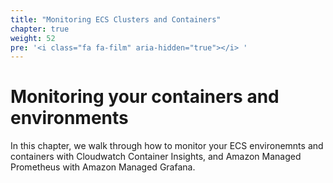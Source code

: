 ```yaml
---
title: "Monitoring ECS Clusters and Containers"
chapter: true
weight: 52
pre: '<i class="fa fa-film" aria-hidden="true"></i> '
---
```


# Monitoring your containers and environments

In this chapter, we walk through how to monitor your ECS environemnts and containers with Cloudwatch Container Insights, and Amazon Managed Prometheus with Amazon Managed Grafana.
